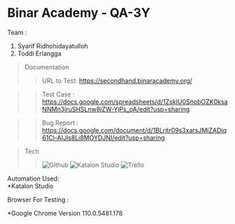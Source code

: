 # Binar Academy - QA-3Y

Team :
1. Syarif Ridhohidayatulloh<br>
2. Toddi Erlangga<br>

> Documentation
>>URL to Test: https://secondhand.binaracademy.org/

>>Test Case : https://docs.google.com/spreadsheets/d/1ZskIU0SnobOZK0ksaNNMn3jruSHSLnw8jZW-YjPs_oA/edit?usp=sharing <br>

>>Bug Report : https://docs.google.com/document/d/1BLrjtr09s3xarsJMiZADiq61Cl-AIJls8Li8MOYDJNI/edit?usp=sharing <br>


> Tech
>> ![Github](https://img.shields.io/badge/GitHub-100000?style=for-the-badge&logo=github&logoColor=white)
>> ![Katalon Studio](https://img.shields.io/badge/Katalon-100000.svg?style=for-the-badge&logo=Katalon-idea&logoColor=white)
>> ![Trello](https://img.shields.io/badge/Trello-100000.svg?style=for-the-badge&logo=Trello-idea&logoColor=white)

Automation Used:<br>
*Katalon Studio<br>


Browser For Testing : <br>

\*Google Chrome Version 110.0.5481.178 <br>

